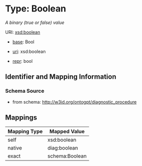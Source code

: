 # Type: Boolean




_A binary (true or false) value_



URI: [xsd:boolean](http://www.w3.org/2001/XMLSchema#boolean)

* [base](https://w3id.org/linkml/base): Bool

* [uri](https://w3id.org/linkml/uri): xsd:boolean

* [repr](https://w3id.org/linkml/repr): bool








## Identifier and Mapping Information







### Schema Source


* from schema: http://w3id.org/ontogpt/diagnostic_procedure




## Mappings

| Mapping Type | Mapped Value |
| ---  | ---  |
| self | xsd:boolean |
| native | diag:boolean |
| exact | schema:Boolean |



